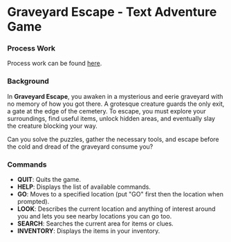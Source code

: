 # Graveyard Escape - Text Adventure Game

### Process Work

Process work can be found [here](process_work).

### Background

In **Graveyard Escape**, you awaken in a mysterious and eerie graveyard with no memory of how you got there. A grotesque creature guards the only exit, a gate at the edge of the cemetery. To escape, you must explore your surroundings, find useful items, unlock hidden areas, and eventually slay the creature blocking your way.

Can you solve the puzzles, gather the necessary tools, and escape before the cold and dread of the graveyard consume you?

### Commands

- **QUIT**: Quits the game.
- **HELP**: Displays the list of available commands.
- **GO**: Moves to a specified location (put "GO" first then the location when prompted).
- **LOOK**: Describes the current location and anything of interest around you and lets you see nearby locations you can go too.
- **SEARCH**: Searches the current area for items or clues.
- **INVENTORY**: Displays the items in your inventory.
